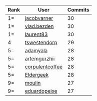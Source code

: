 | Rank | User | Commits |
|------|------|---------|
|1=|[jacobvarner](https://github.com/jacobvarner)|30|
|1=|[vlad.bezden](https://github.com/vlad.bezden)|30|
|1=|[laurent83](https://github.com/laurent83)|30|
|4|[tswestendorp](https://github.com/tswestendorp)|29|
|5=|[adamyala](https://github.com/adamyala)|28|
|5=|[artemgurzhii](https://github.com/artemgurzhii)|28|
|5=|[corpulentcoffee](https://github.com/corpulentcoffee)|28|
|5=|[Eldergeek](https://github.com/Eldergeek)|28|
|9=|[moulin](https://github.com/moulin)|27|
|9=|[eduardopeixe](https://github.com/eduardopeixe)|27|